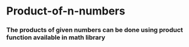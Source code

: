 # Product-of-n-numbers
### The products of given numbers can be done using product function available in math library
 
